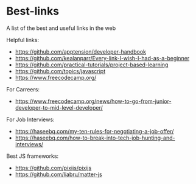# Best-links
A list of the best and useful links in the web

Helpful links:
- https://github.com/apptension/developer-handbook
- https://github.com/kealanparr/Every-link-I-wish-I-had-as-a-beginner
- https://github.com/practical-tutorials/project-based-learning
- https://github.com/topics/javascript
- https://www.freecodecamp.org/

For Carreers:
- https://www.freecodecamp.org/news/how-to-go-from-junior-developer-to-mid-level-developer/

For Job Interviews:
- https://haseebq.com/my-ten-rules-for-negotiating-a-job-offer/
- https://haseebq.com/how-to-break-into-tech-job-hunting-and-interviews/

Best JS frameworks:
- https://github.com/pixijs/pixijs
- https://github.com/liabru/matter-js
